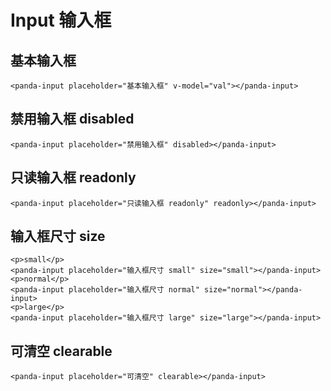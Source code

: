 
# Input 输入框

## 基本输入框
```vue
<panda-input placeholder="基本输入框" v-model="val"></panda-input>
```

## 禁用输入框 disabled
```vue
<panda-input placeholder="禁用输入框" disabled></panda-input>
```

## 只读输入框 readonly
```vue
<panda-input placeholder="只读输入框 readonly" readonly></panda-input>
```

## 输入框尺寸 size
```vue
<p>small</p>
<panda-input placeholder="输入框尺寸 small" size="small"></panda-input>
<p>normal</p>
<panda-input placeholder="输入框尺寸 normal" size="normal"></panda-input>
<p>large</p>
<panda-input placeholder="输入框尺寸 large" size="large"></panda-input>
```

## 可清空 clearable
```vue
<panda-input placeholder="可清空" clearable></panda-input>
```

<script>
  export default {
    name: 'input-preview',
    data (){
      return {
        val: '',
      };
    },
  };
</script>